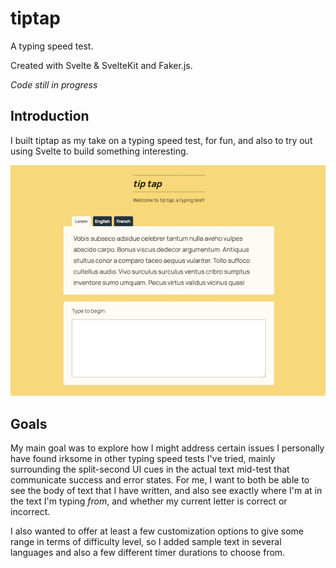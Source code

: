 # tiptap

A typing speed test.

Created with Svelte & SvelteKit and Faker.js.

*Code still in progress*

## Introduction

I built tiptap as my take on a typing speed test, for fun, and also to try out using Svelte to build something interesting.

![alt text](./static/tiptap_thumb.png "A screenshot of the tiptap typing test main page showing a block of text above an input field against a daffodil yellow background")

## Goals

My main goal was to explore how I might address certain issues I personally have found irksome in other typing speed tests I've tried, mainly surrounding the split-second UI cues in the actual text mid-test that communicate success and error states. For me, I want to both be able to see the body of text that I have written, and also see exactly where I'm at in the text I'm typing *from*, and whether my current letter is correct or incorrect.

I also wanted to offer at least a few customization options to give some range in terms of difficulty level, so I added sample text in several languages and also a few different timer durations to choose from.
